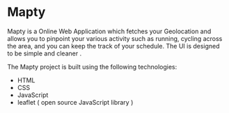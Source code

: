 # Mapty

Mapty is a Online Web Application which fetches your Geolocation and allows you to pinpoint your various activity such as running, cycling across the area, and you can keep the track of your schedule. The UI is designed to be simple and cleaner .

The Mapty project is built using the following technologies:

- HTML
- CSS
- JavaScript
- leaflet ( open source JavaScript library )
